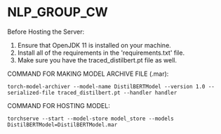 # NLP_GROUP_CW
Before Hosting the Server:
1. Ensure that OpenJDK 11 is installed on your machine.
2. Install all of the requirements in the 'requirements.txt' file.
3. Make sure you have the traced_distilbert.pt file as well.


COMMAND FOR MAKING MODEL ARCHIVE FILE (.mar): 
```console
torch-model-archiver --model-name DistilBERTModel --version 1.0 --serialized-file traced_distilbert.pt --handler handler
```

COMMAND FOR HOSTING MODEL: 
```console
torchserve --start --model-store model_store --models DistilBERTModel=DistilBERTModel.mar
```
